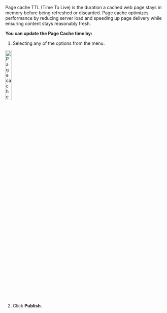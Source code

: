 Page cache TTL (Time To Live) is the duration a cached web page stays in memory before being refreshed or discarded. Page cache optimizes performance by reducing server load and speeding up page delivery while ensuring content stays reasonably fresh.

**You can update the Page Cache time by:**

1. Selecting any of the options from the menu.

<p><img src="/static/images/websites/page/page-cache-ttl.jpg" alt="Page cache TTL Menu" style="width: 20%;"></p>

2. Click <span class="text-blue">**Publish**</span>.